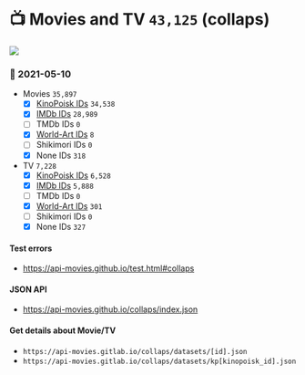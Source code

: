 # :tv: Movies and TV `43,125` (collaps)

<a href="https://API-Movies.github.io"><img src="https://API-Movies.github.io/banner.png?cache"></a>

### :date: 2021-05-10
- Movies `35,897`
  - [x] <a href="https://API-Movies.github.io/collaps/movie_kinopoisk_ids.json">KinoPoisk IDs</a> `34,538`
  - [x] <a href="https://API-Movies.github.io/collaps/movie_imdb_ids.json">IMDb IDs</a> `28,989`
  - [ ] TMDb IDs `0`
  - [x] <a href="https://API-Movies.github.io/collaps/movie_world_art_ids.json">World-Art IDs</a> `8`
  - [ ] Shikimori IDs `0`
  - [x] None IDs `318`
- TV `7,228`
  - [x] <a href="https://API-Movies.github.io/collaps/tv_kinopoisk_ids.json">KinoPoisk IDs</a> `6,528`
  - [x] <a href="https://API-Movies.github.io/collaps/tv_imdb_ids.json">IMDb IDs</a> `5,888`
  - [ ] TMDb IDs `0`
  - [x] <a href="https://API-Movies.github.io/collaps/tv_world_art_ids.json">World-Art IDs</a> `301`
  - [ ] Shikimori IDs `0`
  - [x] None IDs `327`
#### Test errors
- <a href='https://api-movies.github.io/test.html#collaps'>https://api-movies.github.io/test.html#collaps</a>
#### JSON API
- <a href='https://api-movies.github.io/collaps/index.json'>https://api-movies.github.io/collaps/index.json</a>
#### Get details about Movie/TV
- `https://api-movies.gitlab.io/collaps/datasets/[id].json`
- `https://api-movies.gitlab.io/collaps/datasets/kp[kinopoisk_id].json`
